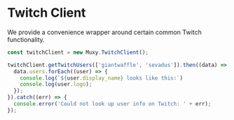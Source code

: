 # Twitch Client

We provide a convenience wrapper around certain common Twitch functionality.

```javascript
const twitchClient = new Muxy.TwitchClient();

twitchClient.getTwitchUsers(['giantwaffle', 'sevadus']).then((data) => {
  data.users.forEach((user) => {
    console.log(`${user.display_name} looks like this:`)
    console.log(user.logo);
  });
}).catch((err) => {
  console.error('Could not look up user info on Twitch: ' + err);
});
```